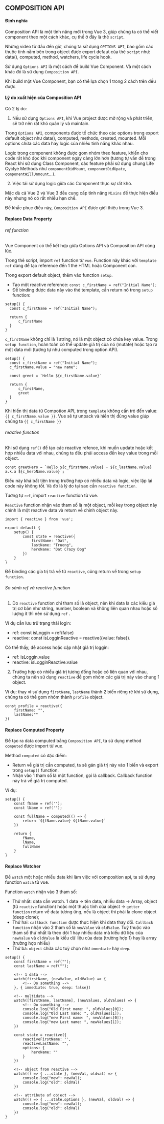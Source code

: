 ## COMPOSITION API

#### Định nghĩa

Composition API là một tính năng mới trong Vue 3, giúp chúng ta có thể viết component theo một cách khác, cụ thể ở đây là thẻ `script`.

Những video từ đầu đến giờ, chúng ta sử dụng `OPTIONS API`, bao gồm các thuộc tính nằm bên trong object được export defaut của thẻ `script` như: data(), computed, method, watchers, life cycle hook.

Sử dụng `Options API` là một cách để build Vue Component. Và một cách khác đó là sử dụng `Composition API`.

Khi build một Vue Component, bạn có thể lựa chọn 1 trong 2 cách trên đều được.

#### Lý do xuất hiện của Composition API

Có 2 lý do:

1. Nếu sử dụng `Options API`, khi Vue project được mở rộng và phát triển, sẽ trở nên rất khó quản lý và maintain.

Trong `Options API`, components được tổ chức theo các options trong export default object như data(), computed, methods, created, mounted. Mỗi options chứa các data hay logic của nhiều tính năng khác nhau.

Logic trong component không được gom nhóm theo feature, khiến cho code rất khó đọc khi component ngày càng lớn hơn (tương tự vấn đề trong React khi sử dụng Class Component, các feature phải sử dụng chung Life Cyclye Methods như `componentDidMount`, `componentDiđUpate`, `componentWillUnmount`...).

2. Việc tái sử dụng logic giữa các Component thực sự rất khó.

Mặc dù cả Vue 2 và Vue 3 đều cung cấp tính năng `Mixins` để thực hiện điều này nhưng nó có rất nhiều hạn chế.

Để khắc phục điều này, `Composition API` được giới thiệu trong Vue 3.

#### Replace Data Property

###### ref function

Vue Component có thể kết hợp giữa Options API và Composition API cùng lúc.

Trong thẻ script, import `ref` function từ `vue`. Function này khác với `template ref` dùng để tạo reference đến 1 thẻ HTML hoặc Component con.

Trong export default object, thêm vào function `setup`.

- Tạo một reactive reference: `const c_firstName = ref("Initial Name");`
- Để binding được data này vào thẻ template, cần return nó trong `setup` function:

```
setup() {
  const c_firstName = ref("Initial Name");

  return {
      c_firstName
  }
}
```

`c_firstName` không chỉ là 1 string, nó là một object có chứa key value. Trong `setup function`, hoàn toàn có thể update giá trị của nó (mutate) hoặc tạo ra một data mới (tương tự như computed trong option API).

```
setup() {
  const c_firstName = ref("Initial Name");
  c_firstName.value = "new name";

  const greet = `Hello ${c_firstName.value}`

  return {
      c_firstName,
      greet
  }
}
```

Khi hiển thị data từ Compotion API, trong `template` không cần trỏ đến value: `{{ c_firstName.value }}`. Vue sẽ tự unpack và hiển thị đúng value giúp chúng ta `{{ c_firstName }}`

###### reactive function

Khi sử dụng `ref()` để tạo các reactive refence, khi muốn update hoặc kết hợp nhiều data với nhau, chúng ta đều phải access đến key value trong mỗi object.

```
const greetHero = `Hello ${c_firstName.value} - ${c_lastName.value} a.k.a ${c_heroName.value}`;
```

Điều này khá bất tiện trong trường hợp có nhiều data và logic, việc lặp lại code này không tốt. Và đó là lý do tại sao cần `reactive function`.

Tương tự `ref`, import `reactive` function từ vue.

`Reactive` function nhận vào tham số là một object, mỗi key trong object này chính là một reactive data và return về chính object này.

```
import { reactive } from 'vue';

export default {
    setup() {
        const state = reactive({
            firstName: "Dat",
            lastName: "Truong",
            heroName: "Dat Crazy Dog"
        })
    }
}
```

Để binding các gía trị trả về từ `reactive`, cũng return về trong `setup function`.

###### So sánh ref và reactive function

1. Do `reactive` function chỉ tham số là object, nên khi data là các kiểu giá trị cơ bản như string, number, boolean và không liên quan nhau hoặc số lượng ít thì nên sử dụng `ref` .

Ví dụ cần lưu trữ trạng thái login:

- ref: const isLoggin = ref(false)
- reactive: const isLogginReactive = reactive({value: false}).

Có thể thấy, để access hoặc cập nhật giá trị loggin:

- ref: isLoggin.value
- reactive: isLogginReactive.value

2. Trường hợp có nhiều giá trị tương đồng hoặc có liên quan với nhau, chúng ta nên sử dụng `reactive` để gom nhóm các giá trị này vào chung 1 object.

Ví dụ: thay vì sử dụng `firstName`, `lastName` thành 2 biến riêng rẽ khi sử dụng, chúng ta có thể gom nhóm thành `profile` object.

```
const profile = reactive({
    firstName: "",
    lastName:""
})
```

#### Replace Computed Property

Để tạo ra data computed bằng `Composition API`, ta sử dụng method `computed` được import từ vue.

Method `computed` có đặc điểm:

- Return về giá trị cần computed, ta sẽ gán giá trị này vào 1 biến và export trong `setup()` function.
- Nhận vào 1 tham số là một function, gọi là callback. Callback function này trả về giá trị computed.

Ví dụ:

```
setup() {
    const fName = ref('');
    const lName = ref('');

    const fullName = computed(() => {
        return `${fName.value} ${lName.value}`
    })

    return {
        fName,
        lName,
        fullName
    }
}
```

#### Replace Watcher

Để `watch` một hoặc nhiều data khi làm việc với composition api, ta sử dụng function `watch` từ vue.

Function `watch` nhận vào 3 tham số:

- Thứ nhất: data cần watch. 1 data -> tên data, nhiều data -> Array, object (từ `reactive` function) hoặc một thuộc tính của object -> `getter function` return về data tương ứng, nếu là object thì phải là clone object (deep clone);
- Thứ hai: `callback function` được thực hiện khi data thay đổi. `Callback function` nhận vào 2 tham số là `newValue` và `oldValue`. Tuỳ thuộc vào tham số thứ nhất là theo dõi 1 hay nhiều data mà kiểu dữ liệu của `newValue` và `oldValue` là kiểu dữ liệu của data (trường hợp 1) hay là array (trường hợp nhiều)
- Thứ ba: `object` chứa các tuỳ chọn như `immediate` hay `deep`.

```
setup() {
    const firstName = ref("");
    const lastName = ref("");

    <!-- 1 data -->
    watch(firstName, (newValue, oldValue) => {
        <!-- Do something -->
    }, { immediate: true, deep: false})

    <!-- multidata -->
    watch([firstName, lastName], (newValues, oldValues) => {
        <!-- Do something -->
        console.log("Old First name: ", oldValues[0]);
        console.log("Old Last name: ", oldValues[1]);
        console.log("new First name: ", newValues[0]);
        console.log("new Last name: ", newValues[1]);
    })

    const state = reactive({
        reactiveFirstName: '',
        reactiveLastName: "",
        options: {
            heroName: ""
        }
    })

    <!-- object from reactive -->
    watch(() => { ...state }, (newVal, oldval) => {
        console.log("new": newVal);
        console.log("old": oldVal)
    })

    <!-- attribute of object -->
    watch(() => { ...state.options }, (newVal, oldval) => {
        console.log("new": newVal);
        console.log("old": oldVal)
    })
}
```
